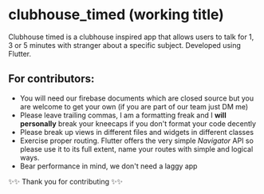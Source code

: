 # clubhouse_timed (working title)

Clubhouse timed is a clubhouse inspired app that allows users to talk for 1, 3 or 5 minutes with stranger about a specific subject. Developed using Flutter.

## For contributors:

* You will need our firebase documents which are closed source but you are welcome to get your own (if you are part of our team just DM me)
* Please leave trailing commas, I am a formatting freak and I **will personally** break your kneecaps if you don't format your code decently
* Please break up views in different files and widgets in different classes
* Exercise proper routing. Flutter offers the very simple *Navigator* API so please use it to its full extent, name your routes with simple and logical ways.
* Bear performance in mind, we don't need a laggy app

✨✨ Thank you for contributing ✨✨
